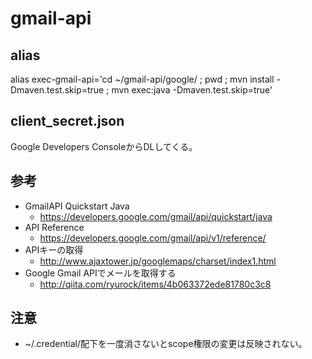 # gmail-api

## alias
alias exec-gmail-api='cd ~/gmail-api/google/ ; pwd ; mvn install -Dmaven.test.skip=true ; mvn exec:java -Dmaven.test.skip=true'

## client_secret.json
Google Developers ConsoleからDLしてくる。

## 参考
- GmailAPI Quickstart Java
  - https://developers.google.com/gmail/api/quickstart/java
- API Reference
  - https://developers.google.com/gmail/api/v1/reference/
- APIキーの取得
  - http://www.ajaxtower.jp/googlemaps/charset/index1.html
- Google Gmail APIでメールを取得する
  - http://qiita.com/ryurock/items/4b063372ede81780c3c8

## 注意
- ~/.credential/配下を一度消さないとscope権限の変更は反映されない。

